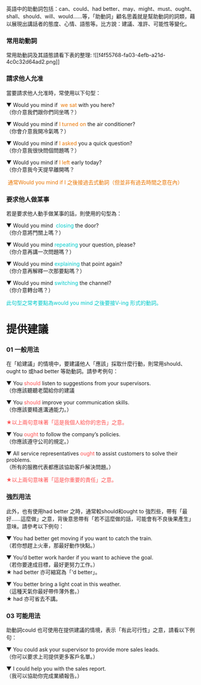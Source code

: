 英語中的助動詞包括：can、could、had better、may、might、must、ought、shall、should、will、would……等，「助動詞」顧名思義就是幫助動詞的詞類，藉以展現出講話者的態度、心情、語態等。比方說：建議、准許、可能性等變化。


### 常用助動詞
常用助動詞及其語態請看下表的整理:
![[f4f55768-fa03-4efb-a21d-4c0c32d64ad2.png]]


### 請求他人允准

當要請求他人允准時，常使用以下句型：

▼ Would you mind if  <font color="#EA7500">we sat</font> with you here?  
（你介意我們跟你們同坐嗎？）

▼ Would you mind if <font color="#EA7500">I turned on</font> the air conditioner?  
（你會介意我開冷氣嗎？）

▼ Would you mind if <font color="#EA7500">I asked</font> you a quick question?  
（你介意我很快問個問題嗎？）

▼ Would you mind if <font color="#EA7500">I left</font> early today?  
（你介意我今天提早離開嗎？

 <font color="#EA7500">通常Would you mind if I 之後接過去式動詞（但並非有過去時間之意在內）</font>


### 要求他人做某事

若是要求他人動手做某事的話，則使用的句型為：

▼ Would you mind  <font color="#00CACA">closing</font> the door?  
（你介意將門關上嗎？）

▼ Would you mind <font color="#00CACA">repeating</font> your question, please?  
（你介意再講一次問題嗎？）

▼ Would you mind <font color="#00CACA">explaining</font> that point again?  
（你介意再解釋一次那要點嗎？）

▼ Would you mind <font color="#00CACA">switching</font> the channel?  
（你介意轉台嗎？）

<font color="#00CACA">此句型之常考要點為would you mind 之後要接V-ing 形式的動詞。</font>


# 提供建議

### 01 一般用法

在「給建議」的情境中，要建議他人「應該」採取什麼行動，則常用should、ought to 或had better 等助動詞。請參考例句：

▼ You <font color="#FF5151">should</font> listen to suggestions from your supervisors.  
（你應該聽聽老闆給你的建議

▼ You <font color="#FF5151">should</font> improve your communication skills.  
（你應該要精進溝通能力。）

<font color="#FF5151">★以上兩句意味著「這是我個人給你的忠告」之意。</font>

▼ You <font color="#FF5151">ought</font> to follow the company’s policies.  
（你應該遵守公司的規定。）

▼ All service representatives <font color="#FF5151">ought</font> to assist customers to solve their problems.  
（所有的服務代表都應該協助客戶解決問題。）

<font color="#FF5151">★以上兩句意味著「這是你重要的責任」之意。</font>


### 強烈用法

此外，也有使用had better 之時，通常較should和ought to 強烈些，帶有「最好……這麼做」之意，背後意思帶有「若不這麼做的話，可能會有不良後果產生」意味。請參考以下例句：

▼ You had better get moving if you want to catch the train.  
（若你想趕上火車，那最好動作快點。）

▼ You’d better work harder if you want to achieve the goal.  
（若你要達成目標，最好更努力工作。）  
★ had better 亦可縮寫為「‘d better」。

▼ You better bring a light coat in this weather.  
（這種天氣你最好帶件薄外套。）  
★ had 亦可省去不講。

### 03 可能用法

助動詞could 也可使用在提供建議的情境，表示「有此可行性」之意，請看以下例句：

▼ You could ask your supervisor to provide more sales leads.  
（你可以要求上司提供更多客戶名單。）

▼ I could help you with the sales report.  
（我可以協助你完成業績報告。）